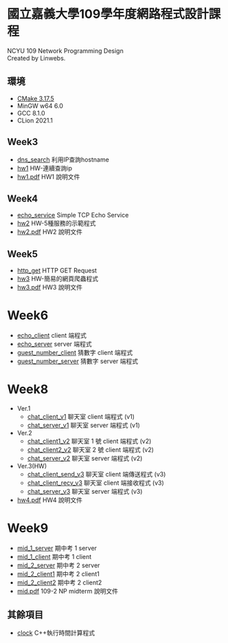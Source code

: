 # 國立嘉義大學109學年度網路程式設計課程
NCYU 109 Network Programming Design  
Created by Linwebs.  

## 環境
* [CMake 3.17.5](CMakeLists.txt)
* MinGW w64 6.0
* GCC 8.1.0
* CLion 2021.1

## Week3
* [dns_search](dns_search.cpp) 利用IP查詢hostname
* [hw1](hw1.cpp) HW-連續查詢ip
* [hw1.pdf](hw_pdf/hw1.pdf) HW1 說明文件

## Week4
* [echo_service](echo_service.cpp) Simple TCP Echo Service
* [hw2](hw2.cpp) HW-5種服務的示範程式
* [hw2.pdf](hw_pdf/hw2.pdf) HW2 說明文件

## Week5
* [http_get](http_get.cpp) HTTP GET Request
* [hw3](hw3.cpp) HW-簡易的網頁爬蟲程式
* [hw3.pdf](hw_pdf/hw3.pdf) HW3 說明文件

# Week6
* [echo_client](echo_client.cpp) client 端程式
* [echo_server](echo_server.cpp) server 端程式
* [guest_number_client](guest_number_client.cpp) 猜數字 client 端程式
* [guest_number_server](guest_number_server.cpp) 猜數字 server 端程式

# Week8
* Ver.1
  * [chat_client_v1](chat_client_v1.cpp) 聊天室 client 端程式 (v1)
  * [chat_server_v1](chat_server_v1.cpp) 聊天室 server 端程式 (v1)
* Ver.2
  * [chat_client1_v2](chat_client1_v2.cpp) 聊天室 1 號 client 端程式 (v2)
  * [chat_client2_v2](chat_client2_v2.cpp) 聊天室 2 號 client 端程式 (v2)
  * [chat_server_v2](chat_server_v2.cpp) 聊天室 server 端程式 (v2)
* Ver.3(HW)
  * [chat_client_send_v3](chat_client_send_v3.cpp) 聊天室 client 端傳送程式 (v3)
  * [chat_client_recv_v3](chat_client_recv_v3.cpp) 聊天室 client 端接收程式 (v3)
  * [chat_server_v3](chat_server_v3.cpp) 聊天室 server 端程式 (v3)
* [hw4.pdf](hw_pdf/hw4.pdf) HW4 說明文件

# Week9
* [mid_1_server](mid_1_server.cpp) 期中考 1 server
* [mid_1_client](mid_1_client.cpp) 期中考 1 client
* [mid_2_server](mid_2_server.cpp) 期中考 2 server
* [mid_2_client1](mid_2_client1.cpp) 期中考 2 client1
* [mid_2_client2](mid_2_client2.cpp) 期中考 2 client2
* [mid.pdf](hw_pdf/mid.pdf) 109-2 NP midterm 說明文件

## 其餘項目
* [clock](clock.cpp) C++執行時間計算程式

